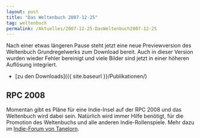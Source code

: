 ```yaml
---
layout: post
title: "Das Weltenbuch 2007-12-25"
tag: weltenbuch
permalink: /Aktuelles/2007-12-25-DasWeltenbuch2007-12-25
---
```


Nach einer etwas längeren Pause steht jetzt eine neue Previewversion des Weltenbuch Grundregelwerks zum Download bereit. Auch in dieser Version wurden wieder Fehler bereinigt und viele Bilder sind jetzt in einer höheren Auflösung integriert.

- [zu den Downloads]({{ site.baseurl }}/Publikationen/)

## RPC 2008

Momentan gibt es Pläne für eine Indie-Insel auf der RPC 2008 und das Weltenbuch wird dabei sein. Natürlich wird immer Hilfe benötigt, für die Promotion des Weltenbuchs und alle anderen Indie-Rollenspiele. Mehr dazu im [Indie-Forum von Tanelorn](http://tanelorn.net/index.php/topic,38674.0.html).
